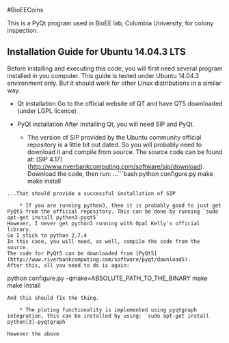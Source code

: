 #BioEECoins

This is a PyQt program used in BioEE lab, Columbia University, for colony inspection.

## Installation Guide for Ubuntu 14.04.3 LTS

Before installing and executing this code, you will first need several program installed in you computer. This guide is tested under Ubuntu 14.04.3 environment only. But it should work for other Linux distributions in a similar way.

* Qt installation
Go to the official website of QT and have QT5 downloaded (under LGPL licence)

* PyQt installation
After installing Qt, you will need SIP and PyQt.
	* The version of SIP provided by the Ubuntu community official repository is a little bit out dated. So you will probably need to download it and compile from source. The source code can be found at: [SIP 4.17] (http://www.riverbankcomputing.com/software/sip/download). Download the code, then run:
...```bash
python configure.py
make
make install
```
...That should provide a successful installation of SIP

	* If you are running python3, then it is probably good to just get PyQt5 from the official repository. This can be done by running `sudo apt-get install python3-pyqt5`
However, I never get python3 running with Opal Kelly's official library.
So I stick to python 2.7.4
In this case, you will need, as well, compile the code from the source.
The code for PyQt5 can be downloaded from [PyQt5] (http://www.riverbankcomputing.com/software/pyqt/download5).
After this, all you need to do is again:
```
python configure.py -qmake=ABSOLUTE_PATH_TO_THE_BINARY
make
make install
```
And this should fix the thing.

	* The ploting functionality is implemented using pyqtgraph integration, this can be installed by using: `sudo apt-get install python[3]-pyqtgraph`

However the above 
